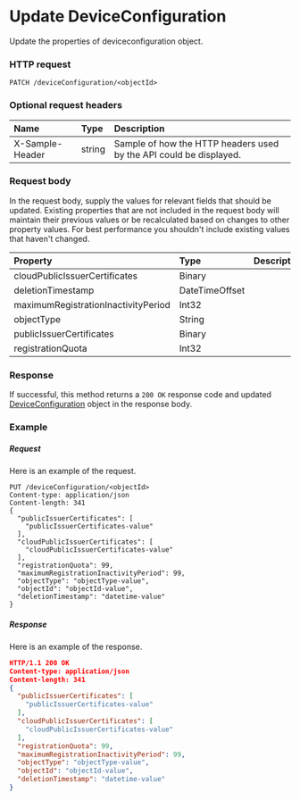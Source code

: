 # Update DeviceConfiguration

Update the properties of deviceconfiguration object.
### HTTP request
```http
PATCH /deviceConfiguration/<objectId>
```
### Optional request headers
| Name       | Type | Description|
|:-----------|:------|:----------|
| X-Sample-Header  | string  | Sample of how the HTTP headers used by the API could be displayed.|

### Request body
In the request body, supply the values for relevant fields that should be updated. Existing properties that are not included in the request body will maintain their previous values or be recalculated based on changes to other property values. For best performance you shouldn't include existing values that haven't changed.

| Property	   | Type	|Description|
|:---------------|:--------|:----------|
|cloudPublicIssuerCertificates|Binary||
|deletionTimestamp|DateTimeOffset||
|maximumRegistrationInactivityPeriod|Int32||
|objectType|String||
|publicIssuerCertificates|Binary||
|registrationQuota|Int32||

### Response
If successful, this method returns a `200 OK` response code and updated [DeviceConfiguration](../resources/deviceconfiguration.md) object in the response body.
### Example
##### Request
Here is an example of the request.
```http
PUT /deviceConfiguration/<objectId>
Content-type: application/json
Content-length: 341
{
  "publicIssuerCertificates": [
    "publicIssuerCertificates-value"
  ],
  "cloudPublicIssuerCertificates": [
    "cloudPublicIssuerCertificates-value"
  ],
  "registrationQuota": 99,
  "maximumRegistrationInactivityPeriod": 99,
  "objectType": "objectType-value",
  "objectId": "objectId-value",
  "deletionTimestamp": "datetime-value"
}
```
##### Response
Here is an example of the response.
```json
HTTP/1.1 200 OK
Content-type: application/json
Content-length: 341
{
  "publicIssuerCertificates": [
    "publicIssuerCertificates-value"
  ],
  "cloudPublicIssuerCertificates": [
    "cloudPublicIssuerCertificates-value"
  ],
  "registrationQuota": 99,
  "maximumRegistrationInactivityPeriod": 99,
  "objectType": "objectType-value",
  "objectId": "objectId-value",
  "deletionTimestamp": "datetime-value"
}
```

<!-- uuid: 90dccc55-8443-4266-ad1a-1a5bfb8af5db\n2015-10-09 15:15:43 UTC -->